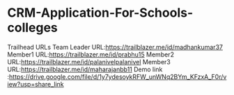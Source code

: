 # CRM-Application-For-Schools-colleges
Trailhead URLs
Team Leader URL:https://trailblazer.me/id/madhankumar37
Member1 URL:https://trailblazer.me/id/prabhu15
Member2 URL:https://trailblazer.me/id/palanivelpalanivel
Member3 URL:https://trailblazer.me/id/maharajanbb11
Demo link :https://drive.google.com/file/d/1y7ydesoykRFW_unWNq2BYm_KFzxA_F0r/view?usp=share_link
